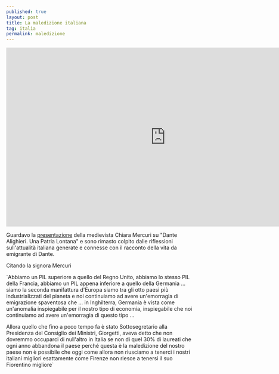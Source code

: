 ```yaml
---
published: true
layout: post
title: La maledizione italiana
tag: italia 
permalink: maledizione
---
```


<iframe width="853" height="480" src="https://www.youtube.com/embed/MissBkiPXew" frameborder="0" allow="accelerometer; autoplay; encrypted-media; gyroscope; picture-in-picture" allowfullscreen></iframe>

Guardavo la [presentazione](https://www.youtube.com/watch?v=MissBkiPXew) della medievista Chiara Mercuri su "Dante Alighieri. Una Patria Lontana" e sono rimasto colpito dalle riflessioni sull'attualità italiana generate e connesse con il racconto della vita da emigrante di Dante.

Citando la signora Mercuri

`Abbiamo un PIL superiore a quello del Regno Unito, abbiamo lo stesso PIL della Francia, abbiamo un PIL appena inferiore a quello della Germania ... siamo la seconda manifattura d'Europa siamo tra gli otto paesi più industrializzati del pianeta e noi continuiamo ad avere un'emorragia di emigrazione spaventosa che … in Inghilterra, Germania è vista come un'anomalia inspiegabile per il nostro tipo di economia,  inspiegabile che noi continuiamo ad avere un'emorragia di questo tipo ...

 Allora quello che fino a poco tempo fa è stato Sottosegretario alla Presidenza del Consiglio dei Ministri, Giorgetti, aveva detto che non dovremmo occuparci di null'altro in Italia se non di quel 30% di laureati che ogni anno abbandona il paese perché questa è la maledizione del nostro paese non è possibile che oggi come allora non riusciamo a tenerci i nostri italiani migliori  esattamente come Firenze non riesce a tenersi il suo Fiorentino migliore`